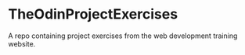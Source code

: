 # TheOdinProjectExercises
A repo containing project exercises from the web development training website.

